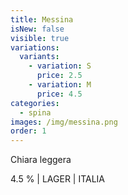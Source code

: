 ```yaml
---
title: Messina
isNew: false
visible: true
variations:
  variants:
    - variation: S
      price: 2.5
    - variation: M
      price: 4.5
categories:
  - spina
images: /img/messina.png
order: 1
---
```

Chiara leggera

4.5 % | LAGER | ITALIA
